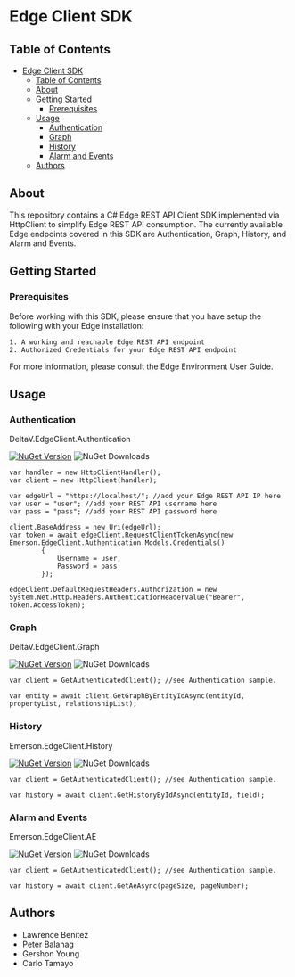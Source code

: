 # Edge Client SDK

## Table of Contents
- [Edge Client SDK](#edge-client-sdk)
  - [Table of Contents](#table-of-contents)
  - [About](#about)
  - [Getting Started](#getting-started)
    - [Prerequisites](#prerequisites)
  - [Usage](#usage)
    - [Authentication](#authentication)
    - [Graph](#graph)
    - [History](#history)
    - [Alarm and Events](#alarm-and-events)
  - [Authors](#authors)

## About

This repository contains a C# Edge REST API Client SDK implemented via HttpClient to simplify Edge REST API consumption. The currently available Edge endpoints covered in this SDK are Authentication, Graph, History, and Alarm and Events.

## Getting Started

### Prerequisites

Before working with this SDK, please ensure that you have setup the following with your Edge installation:

```
1. A working and reachable Edge REST API endpoint
2. Authorized Credentials for your Edge REST API endpoint
```
For more information, please consult the Edge Environment User Guide.

## Usage

### Authentication
DeltaV.EdgeClient.Authentication

[![NuGet Version](https://img.shields.io/nuget/v/DeltaV.EdgeClient.Authentication)](https://www.nuget.org/packages/DeltaV.EdgeClient.Authentication) ![NuGet Downloads](https://img.shields.io/nuget/dt/DeltaV.EdgeClient.Authentication)


```
var handler = new HttpClientHandler();
var client = new HttpClient(handler);

var edgeUrl = "https://localhost/"; //add your Edge REST API IP here
var user = "user"; //add your REST API username here
var pass = "pass"; //add your REST API password here

client.BaseAddress = new Uri(edgeUrl);
var token = await edgeClient.RequestClientTokenAsync(new Emerson.EdgeClient.Authentication.Models.Credentials()
        {
            Username = user,
            Password = pass
        });

edgeClient.DefaultRequestHeaders.Authorization = new System.Net.Http.Headers.AuthenticationHeaderValue("Bearer", token.AccessToken);

```

### Graph
DeltaV.EdgeClient.Graph

[![NuGet Version](https://img.shields.io/nuget/v/DeltaV.EdgeClient.Graph)](https://www.nuget.org/packages/DeltaV.EdgeClient.Graph) ![NuGet Downloads](https://img.shields.io/nuget/dt/DeltaV.EdgeClient.Graph)

```
var client = GetAuthenticatedClient(); //see Authentication sample.

var entity = await client.GetGraphByEntityIdAsync(entityId, propertyList, relationshipList);
```

### History
Emerson.EdgeClient.History

[![NuGet Version](https://img.shields.io/nuget/v/DeltaV.EdgeClient.History)](https://www.nuget.org/packages/DeltaV.EdgeClient.History) ![NuGet Downloads](https://img.shields.io/nuget/dt/DeltaV.EdgeClient.History)

```
var client = GetAuthenticatedClient(); //see Authentication sample.

var history = await client.GetHistoryByIdAsync(entityId, field);
```

### Alarm and Events
Emerson.EdgeClient.AE

[![NuGet Version](https://img.shields.io/nuget/v/DeltaV.EdgeClient.AE)](https://www.nuget.org/packages/DeltaV.EdgeClient.AE) ![NuGet Downloads](https://img.shields.io/nuget/dt/DeltaV.EdgeClient.AE)

```
var client = GetAuthenticatedClient(); //see Authentication sample.

var history = await client.GetAeAsync(pageSize, pageNumber);
```

## Authors

- Lawrence Benitez
- Peter Balanag
- Gershon Young
- Carlo Tamayo

